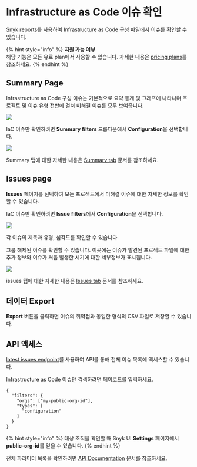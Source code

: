 # Infrastructure as Code 이슈 확인

[Snyk reports](https://docs.snyk.io/reports/reports)를 사용하여 Infrastructure as Code 구성 파일에서 이슈를 확인할 수 있습니다.

{% hint style="info" %}
**지원 가능 여부**\
해당 기능은 모든 유료 plan에서 사용할 수 있습니다. 자세한 내용은 [pricing plans](https://snyk.io/plans/)를 참조하세요.
{% endhint %}

## Summary Page

Infrastructure as Code 구성 이슈는 기본적으로 요약 통계 및 그래프에 나타나며 프로젝트 및 이슈 유형 전반에 걸쳐 미해결 이슈를 모두 보여줍니다.

![](../../../.gitbook/assets/image4.png)

IaC 이슈만 확인하려면 **Summary filters** 드롭다운에서 **Configuration**을 선택합니다.

![](../../../.gitbook/assets/screenshot\_2021-02-17\_at\_14.22.50.png)

Summary 탭에 대한 자세한 내용은 [Summary tab](https://docs.snyk.io/reports-1/reports/summary-tab) 문서를 참조하세요.

## Issues page

**Issues** 페이지를 선택하여 모든 프로젝트에서 미해결 이슈에 대한 자세한 정보를 확인할 수 있습니다.

IaC 이슈만 확인하려면 **Issue filters**에서 **Configuration**을 선택합니다.

![](../../../.gitbook/assets/image3.png)

각 이슈의 제목과 유형, 심각도를 확인할 수 있습니다.

그룹 해제된 이슈를 확인할 수 있습니다. 이곳에는 이슈가 발견된 프로젝트 파일에 대한 추가 정보와 이슈가 처음 발생한 시기에 대한 세부정보가 표시됩니다.

![](<../../../.gitbook/assets/image2-3- (1) (2) (2) (2) (3) (4) (4) (3) (1) (1) (10).png>)

issues 탭에 대한 자세한 내용은 [Issues tab](https://docs.snyk.io/reports-1/reports/issues-tab) 문서를 참조하세요.

## 데이터 Export

**Export** 버튼을 클릭하면 이슈의 취약점과 동일한 형식의 CSV 파일로 저장할 수 있습니다.

## API 액세스

[latest issues endpoint](https://snyk.docs.apiary.io/#reference/reporting-api/latest-issues/get-list-of-latest-issues?console=1)를 사용하여 API를 통해 전체 이슈 목록에 액세스할 수 있습니다.

Infrastructure as Code 이슈만 검색하려면 페이로드를 입력하세요.

```
{
  "filters": {
    "orgs": ["my-public-org-id"],
    "types": [
      "configuration"
    ]
  }
}
```

{% hint style="info" %}
대상 조직을 확인할 때 Snyk UI **Settings** 페이지에서 **public-org-id**를 얻을 수 있습니다.
{% endhint %}

전체 파라미터 목록을 확인하려면 [API Documentation](https://snyk.docs.apiary.io/#reference/reporting-api/latest-issues/get-list-of-latest-issues?console=1) 문서를 참조하세요.
